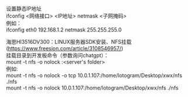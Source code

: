 设置静态IP地址  
ifconfig <网络接口> <IP地址> netmask <子网掩码>  
例如：  
ifconfig eth0 192.168.1.2 netmask 255.255.255.0

海思HI3516DV300：LINUX服务器SDK安装、NFS挂载(https://www.freesion.com/article/3108546957/)  
挂载目录到开发板命令（参数询问chatgpt）：  
mount -t nfs -o nolock <serverip>:<server's folder> <Local folder>  
例如:  
mount -t nfs -o nolock -o tcp 10.0.1.107:/home/lotogram/Desktop/xwx/nfs ./nfs  
mount -t nfs -o nolock 10.0.1.107:/home/lotogram/Desktop/xwx/nfs ./nfs
